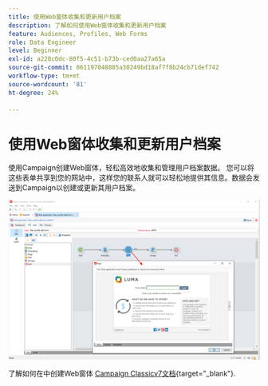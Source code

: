 ```yaml
---
title: 使用Web窗体收集和更新用户档案
description: 了解如何使用Web窗体收集和更新用户档案
feature: Audiences, Profiles, Web Forms
role: Data Engineer
level: Beginner
exl-id: a228c0dc-80f5-4c51-b73b-ced0aa27a65a
source-git-commit: 061197048885a30249bd18af7f8b24cb71def742
workflow-type: tm+mt
source-wordcount: '81'
ht-degree: 24%

---
```


# 使用Web窗体收集和更新用户档案

使用Campaign创建Web窗体，轻松高效地收集和管理用户档案数据。 您可以将这些表单共享到您的网站中，这样您的联系人就可以轻松地提供其信息。数据会发送到Campaign以创建或更新其用户档案。

![](assets/web-form-page.png)

了解如何在中创建Web窗体 [Campaign Classicv7文档](https://experienceleague.adobe.com/docs/campaign-classic/using/designing-content/web-forms/about-web-forms.html?lang=zh-Hans){target="_blank"}.
